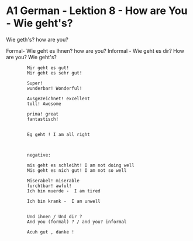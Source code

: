 # A1 German - Lektion 8 - How are You - Wie geht's?


Wie geth's? how are you?


Formal- Wie geht es Ihnen? how are you?
Informal - Wie geht es dir? How are you?
            Wie geht's?


            Mir geht es gut!
            Mir geht es sehr gut!

            Super!
            wunderbar! Wonderful!

            Ausgezeichnet! excellent
            toll! Awesome

            prima! great
            fantastisch!


            Eg geht ! I am all right



            negative:

            mis geht es schleiht! I am not doing well
            Mis geht es nich gut! I am not so well 

            Miserabel! miserable
            furchtbar! awful!
            Ich bin muerde -  I am tired

            Ich bin krank -  I am unwell


            Und ihnen / Und dir ?
            And you (formal) ? / and you? informal

            Acuh gut , danke !
            





